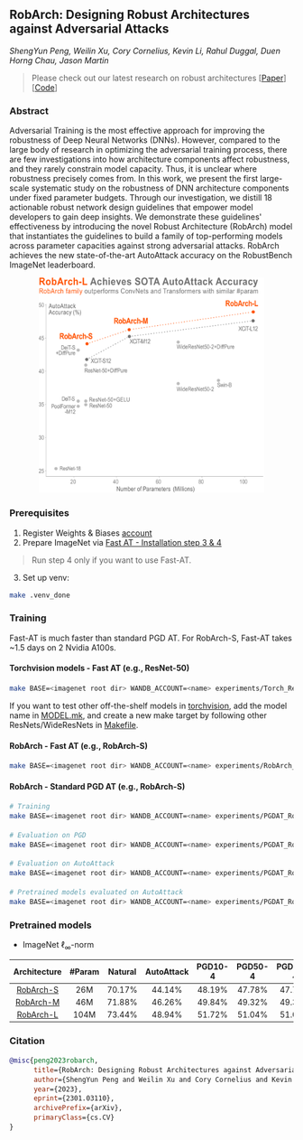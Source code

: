 ## RobArch: Designing Robust Architectures against Adversarial Attacks
*ShengYun Peng, Weilin Xu, Cory Cornelius, Kevin Li, Rahul Duggal, Duen Horng Chau, Jason Martin*

> Please check out our latest research on robust architectures [[Paper](https://arxiv.org/abs/2308.16258)][[Code](https://github.com/poloclub/robust-principles/tree/master)]

### Abstract
Adversarial Training is the most effective approach for improving the robustness of Deep Neural Networks (DNNs). However, compared to the large body of research in optimizing the adversarial training process, there are few investigations into how architecture components affect robustness, and they rarely constrain model capacity. Thus, it is unclear where robustness precisely comes from. In this work, we present the first large-scale systematic study on the robustness of DNN architecture components under fixed parameter budgets. Through our investigation, we distill 18 actionable robust network design guidelines that empower model developers to gain deep insights. We demonstrate these guidelines' effectiveness by introducing the novel Robust Architecture (RobArch) model that instantiates the guidelines to build a family of top-performing models across parameter capacities against strong adversarial attacks. RobArch achieves the new state-of-the-art AutoAttack accuracy on the RobustBench ImageNet leaderboard.

<p align="center">
    <img src="imgs/aa-sota.png" alt="drawing" width="400"/>
</p>

### Prerequisites
1. Register Weights & Biases [account](https://wandb.ai/site)
2. Prepare ImageNet via [Fast AT - Installation step 3 & 4](https://github.com/locuslab/fast_adversarial/tree/master/ImageNet)
> Run step 4 only if you want to use Fast-AT.
3. Set up venv:
```bash
make .venv_done
```

### Training
Fast-AT is much faster than standard PGD AT. For RobArch-S, Fast-AT takes ~1.5 days on 2 Nvidia A100s.
#### Torchvision models - Fast AT (e.g., ResNet-50)
```bash
make BASE=<imagenet root dir> WANDB_ACCOUNT=<name> experiments/Torch_ResNet50/.done_test_pgd
```
If you want to test other off-the-shelf models in [torchvision](https://pytorch.org/vision/stable/models.html#classification), add the model name in [MODEL.mk](MODEL.mk), and create a new make target by following other ResNets/WideResNets in [Makefile](Makefile).
#### RobArch - Fast AT (e.g., RobArch-S)
```bash
make BASE=<imagenet root dir> WANDB_ACCOUNT=<name> experiments/RobArch_S/.done_test_pgd
```

#### RobArch - Standard PGD AT (e.g., RobArch-S)
```bash
# Training
make BASE=<imagenet root dir> WANDB_ACCOUNT=<name> experiments/PGDAT_RobArch_S/.done_train

# Evaluation on PGD
make BASE=<imagenet root dir> WANDB_ACCOUNT=<name> experiments/PGDAT_RobArch_S/.done_test_pgd

# Evaluation on AutoAttack
make BASE=<imagenet root dir> WANDB_ACCOUNT=<name> experiments/PGDAT_RobArch_S/.done_test_aa

# Pretrained models evaluated on AutoAttack
make BASE=<imagenet root dir> WANDB_ACCOUNT=<name> experiments/PGDAT_RobArch_S/.done_test_pretrained
```


### Pretrained models
- ImageNet $\ell_\infty$-norm

| Architecture | #Param | Natural | AutoAttack | PGD10-4 | PGD50-4 | PGD100-4 | PGD100-2 | PGD100-8 |
| :--: | :--: | :--: | :--: | :--: | :--: | :--: | :--: | :--: |
| [RobArch-S](https://huggingface.co/poloclub/RobArch/resolve/main/pretrained/robarch_s.pt) | 26M | 70.17% | 44.14% | 48.19% | 47.78% | 47.77% | 60.06% | 21.77% |
| [RobArch-M](https://huggingface.co/poloclub/RobArch/resolve/main/pretrained/robarch_m.pt) | 46M | 71.88% | 46.26% | 49.84% | 49.32% | 49.30% | 61.89% | 23.01% |
| [RobArch-L](https://huggingface.co/poloclub/RobArch/resolve/main/pretrained/robarch_l.pt) | 104M | 73.44% | 48.94% | 51.72% | 51.04% | 51.03% | 63.49% | 25.31% |



### Citation

```bibtex
@misc{peng2023robarch,
      title={RobArch: Designing Robust Architectures against Adversarial Attacks}, 
      author={ShengYun Peng and Weilin Xu and Cory Cornelius and Kevin Li and Rahul Duggal and Duen Horng Chau and Jason Martin},
      year={2023},
      eprint={2301.03110},
      archivePrefix={arXiv},
      primaryClass={cs.CV}
}
```
